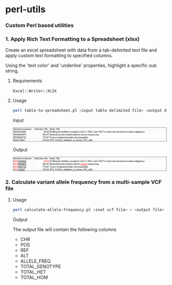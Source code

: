 # perl-utils

### Custom Perl based utilities

### 1. Apply Rich Text Formatting to a Spreadsheet (xlsx)

Create an excel spreadsheet with data from a tab-delimited text file and apply custom text formatting to specified columns.

Using the 'text color' and 'underline' properties, highlight a specific sub string.

1. Requirements

    `Excel::Writer::XLSX`

2. Usage

    ```bash
    perl table-to-spreadsheet.pl <input table delimited file> <output directory <output file prefix>
    ```

   Input

   ![inp](images/paste-A103BA26.png)

   Output

   ![out](images/paste-FEC961A6.png)

### 2. Calculate variant allele frequency from a multi-sample VCF file

1. Usage

    ```bash
    perl calculate-allele-frequency.pl <inut vcf file> > <output file>
    ```

    Output

    The output file will contain the following columns
    - CHR
    - POS
    - REF
    - ALT
    - ALLELE_FREQ
    - TOTAL_GENOTYPE
    - TOTAL_HET
    - TOTAL_HOM
